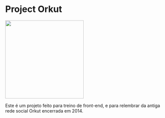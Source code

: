 # Project Orkut

<img src="[Logo_ORKUT.png](https://github.com/Hugodof/project-orkut/blob/main/imgs/Logo_ORKUT.png)" width="250">

Este é um projeto feito para treino de front-end, e para relembrar da antiga rede social Orkut encerrada em 2014.
